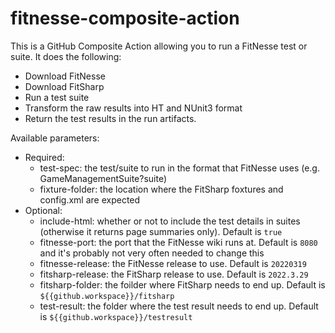 # fitnesse-composite-action

This is a GitHub Composite Action allowing you to run a FitNesse test or suite.
It does the following:
* Download FitNesse
* Download FitSharp
* Run a test suite
* Transform the raw results into HT and NUnit3 format
* Return the test results in the run artifacts.

Available parameters:
* Required:
  * test-spec: the test/suite to run in the format that FitNesse uses (e.g. GameManagementSuite?suite)
  * fixture-folder: the location where the FitSharp foxtures and config.xml are expected
* Optional:
  * include-html: whether or not to include the test details in suites (otherwise it returns page summaries only). Default is `true`
  * fitnesse-port: the port that the FitNesse wiki runs at. Default is `8080` and it's probably not very often needed to change this
  * fitnesse-release: the FitNesse release to use. Default is `20220319`
  * fitsharp-release: the FitSharp release to use. Default is `2022.3.29`
  * fitsharp-folder: the foilder where FitSharp needs to end up. Default is  `${{github.workspace}}/fitsharp`
  * test-result: the folder where the test result needs to end up. Default is `${{github.workspace}}/testresult`
